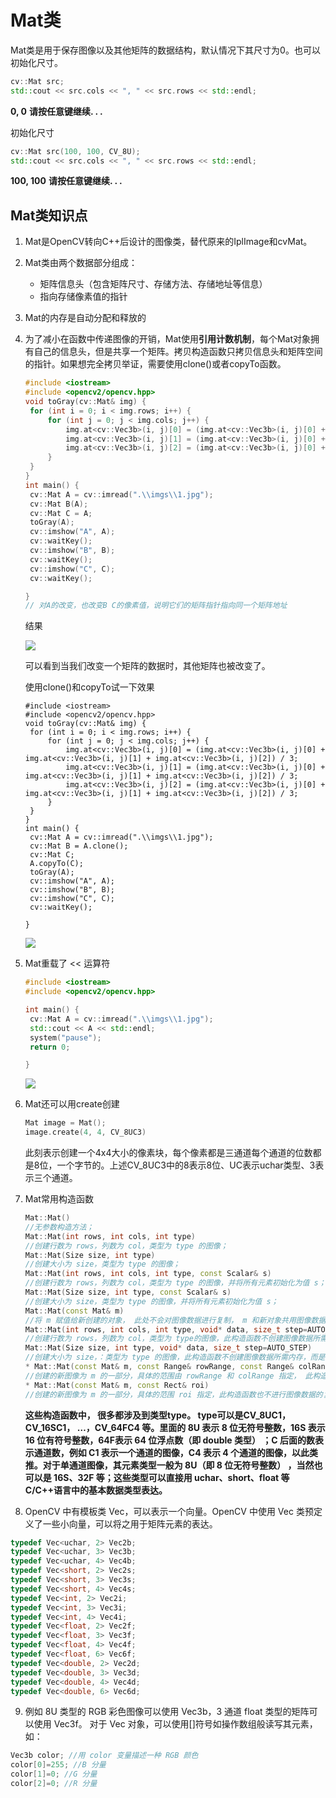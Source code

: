 # Mat类

Mat类是用于保存图像以及其他矩阵的数据结构，默认情况下其尺寸为0。也可以初始化尺寸。

```c++
cv::Mat src;
std::cout << src.cols << ", " << src.rows << std::endl;
```

**0, 0**
**请按任意键继续. . .**



初始化尺寸

```c++
cv::Mat src(100, 100, CV_8U);
std::cout << src.cols << ", " << src.rows << std::endl;
```

**100, 100**
**请按任意键继续. . .**



## Mat类知识点

1. Mat是OpenCV转向C++后设计的图像类，替代原来的IplImage和cvMat。

2. Mat类由两个数据部分组成：

   - 矩阵信息头（包含矩阵尺寸、存储方法、存储地址等信息）
   - 指向存储像素值的指针

3. Mat的内存是自动分配和释放的

4. 为了减小在函数中传递图像的开销，Mat使用**引用计数机制**，每个Mat对象拥有自己的信息头，但是共享一个矩阵。拷贝构造函数只拷贝信息头和矩阵空间的指针。如果想完全拷贝举证，需要使用clone()或者copyTo函数。

   ```c++
   #include <iostream>
   #include <opencv2/opencv.hpp>
   void toGray(cv::Mat& img) {
   	for (int i = 0; i < img.rows; i++) {
   		for (int j = 0; j < img.cols; j++) {
   			img.at<cv::Vec3b>(i, j)[0] = (img.at<cv::Vec3b>(i, j)[0] + img.at<cv::Vec3b>(i, j)[1] + img.at<cv::Vec3b>(i, j)[2]) / 3;
   			img.at<cv::Vec3b>(i, j)[1] = (img.at<cv::Vec3b>(i, j)[0] + img.at<cv::Vec3b>(i, j)[1] + img.at<cv::Vec3b>(i, j)[2]) / 3;
   			img.at<cv::Vec3b>(i, j)[2] = (img.at<cv::Vec3b>(i, j)[0] + img.at<cv::Vec3b>(i, j)[1] + img.at<cv::Vec3b>(i, j)[2]) / 3;
   		}
   	}
   }
   int main() {
   	cv::Mat A = cv::imread(".\\imgs\\1.jpg");
   	cv::Mat B(A);
   	cv::Mat C = A;
   	toGray(A);
   	cv::imshow("A", A);
   	cv::waitKey();
   	cv::imshow("B", B);
   	cv::waitKey();
   	cv::imshow("C", C);
   	cv::waitKey();
   
   }
   // 对A的改变，也改变B C的像素值，说明它们的矩阵指针指向同一个矩阵地址
   
   ```

   结果

   ![](./imgs/Mat类/1.jpg)

   可以看到当我们改变一个矩阵的数据时，其他矩阵也被改变了。

   使用clone()和copyTo试一下效果

   ```
   #include <iostream>
   #include <opencv2/opencv.hpp>
   void toGray(cv::Mat& img) {
   	for (int i = 0; i < img.rows; i++) {
   		for (int j = 0; j < img.cols; j++) {
   			img.at<cv::Vec3b>(i, j)[0] = (img.at<cv::Vec3b>(i, j)[0] + img.at<cv::Vec3b>(i, j)[1] + img.at<cv::Vec3b>(i, j)[2]) / 3;
   			img.at<cv::Vec3b>(i, j)[1] = (img.at<cv::Vec3b>(i, j)[0] + img.at<cv::Vec3b>(i, j)[1] + img.at<cv::Vec3b>(i, j)[2]) / 3;
   			img.at<cv::Vec3b>(i, j)[2] = (img.at<cv::Vec3b>(i, j)[0] + img.at<cv::Vec3b>(i, j)[1] + img.at<cv::Vec3b>(i, j)[2]) / 3;
   		}
   	}
   }
   int main() {
   	cv::Mat A = cv::imread(".\\imgs\\1.jpg");
   	cv::Mat B = A.clone();
   	cv::Mat C;
   	A.copyTo(C);
   	toGray(A);
   	cv::imshow("A", A);
   	cv::imshow("B", B);
   	cv::imshow("C", C);
   	cv::waitKey();
   
   }
   ```

   ![](./imgs/Mat类/2.jpg)

5. Mat重载了 << 运算符

   ```c++
   #include <iostream>
   #include <opencv2/opencv.hpp>
   
   int main() {
   	cv::Mat A = cv::imread(".\\imgs\\1.jpg");
   	std::cout << A << std::endl;
   	system("pause");
   	return 0;
   
   }
   ```

   ![](./imgs/Mat类/3.jpg)

6. Mat还可以用create创建

   ```c++
   Mat image = Mat();
   image.create(4, 4, CV_8UC3)
   ```

   此刻表示创建一个4x4大小的像素块，每个像素都是三通道每个通道的位数都是8位，一个字节的。上述CV_8UC3中的8表示8位、UC表示uchar类型、3表示三个通道。 

7. Mat常用构造函数

   ```c++
   Mat::Mat()
   //无参数构造方法；
   Mat::Mat(int rows, int cols, int type)
   //创建行数为 rows，列数为 col，类型为 type 的图像；
   Mat::Mat(Size size, int type)
   //创建大小为 size，类型为 type 的图像；
   Mat::Mat(int rows, int cols, int type, const Scalar& s)
   //创建行数为 rows，列数为 col，类型为 type 的图像，并将所有元素初始化为值 s；
   Mat::Mat(Size size, int type, const Scalar& s)
   //创建大小为 size，类型为 type 的图像，并将所有元素初始化为值 s；
   Mat::Mat(const Mat& m)
   //将 m 赋值给新创建的对象， 此处不会对图像数据进行复制， m 和新对象共用图像数据；
   Mat::Mat(int rows, int cols, int type, void* data, size_t step=AUTO_STEP)
   //创建行数为 rows，列数为 col，类型为 type的图像，此构造函数不创建图像数据所需内存， 而是直接使用 data 所指内存，图像的行步长由 step指定。
   Mat::Mat(Size size, int type, void* data, size_t step=AUTO_STEP)
   //创建大小为 size，：类型为 type 的图像，此构造函数不创建图像数据所需内存，而是直接使用 data 所指内存，图像的行步长由 step 指定。
   * Mat::Mat(const Mat& m, const Range& rowRange, const Range& colRange)
   //创建的新图像为 m 的一部分，具体的范围由 rowRange 和 colRange 指定， 此构造函数也不进行图像数据的复制操作， 新图像与 m 共用图像数据；
   * Mat::Mat(const Mat& m, const Rect& roi)
   //创建的新图像为 m 的一部分，具体的范围 roi 指定，此构造函数也不进行图像数据的复制操作，新图像与 m 共用图像数据。
   ```

   **这些构造函数中， 很多都涉及到类型type。 type可以是CV_8UC1， CV_16SC1， …，CV_64FC4 等。里面的 8U 表示 8 位无符号整数，16S 表示 16 位有符号整数，64F表示 64 位浮点数（即 double 类型） ；C 后面的数表示通道数，例如 C1 表示一个通道的图像，C4 表示 4 个通道的图像，以此类推。对于单通道图像，其元素类型一般为 8U（即 8 位无符号整数） ，当然也可以是 16S、32F 等；这些类型可以直接用 uchar、short、float 等 C/C++语言中的基本数据类型表达。**

8.  OpenCV 中有模板类 Vec，可以表示一个向量。OpenCV 中使用 Vec 类预定义了一些小向量，可以将之用于矩阵元素的表达。

   ```c++
   typedef Vec<uchar, 2> Vec2b;
   typedef Vec<uchar, 3> Vec3b;
   typedef Vec<uchar, 4> Vec4b;
   typedef Vec<short, 2> Vec2s;
   typedef Vec<short, 3> Vec3s;
   typedef Vec<short, 4> Vec4s;
   typedef Vec<int, 2> Vec2i;
   typedef Vec<int, 3> Vec3i;
   typedef Vec<int, 4> Vec4i;
   typedef Vec<float, 2> Vec2f;
   typedef Vec<float, 3> Vec3f;
   typedef Vec<float, 4> Vec4f;
   typedef Vec<float, 6> Vec6f;
   typedef Vec<double, 2> Vec2d;
   typedef Vec<double, 3> Vec3d;
   typedef Vec<double, 4> Vec4d;
   typedef Vec<double, 6> Vec6d;
   ```

9.    例如 8U 类型的 RGB 彩色图像可以使用 Vec3b，3 通道 float 类型的矩阵可以使用 Vec3f。
      对于 Vec 对象，可以使用[]符号如操作数组般读写其元素，如：

   ```c++
   Vec3b color; //用 color 变量描述一种 RGB 颜色
   color[0]=255; //B 分量
   color[1]=0; //G 分量
   color[2]=0; //R 分量
   ```

   